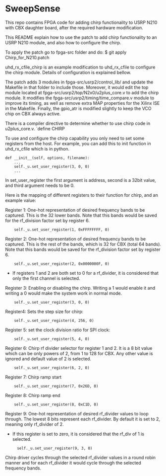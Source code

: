 # SweepSense
This repo contains FPGA code for adding chirp functionality to USRP N210 with 
CBX daughter board, after the required hardware modification.

This README explain how to use the patch to add chirp functionality to an USRP
N210 module, and also how to configure the chirp.

To apply the patch go to fpga-src folder and do:
    $ git apply Chirp_for_N210.patch

uhd_rx_cfile_chirp is an example modification to uhd_rx_cfile to configure the
chirp module. Details of configuration is explained bellow. 

The patch adds 3 modules in fpga-src/usrp2/control_lib/ and update the Makefile
in that folder to include those.  Moreover, it would edit the top module
located at fpga-src/usrp2/top/N2x0/u2plus_core.v to add the chirp module.
It modifies the fpga-src/usrp2/timing/time_compare.v module to improve
its timing, as well as remove extra MAP properties for the Xilinx ISE in the
Makefile. Finally, the gpio_atr is modified slightly to keep the VCO chip on
CBX always active.

There is a compiler directive to determine whether to use chirp code in
u2plus_core.v.
`define CHIRP

To use and configure the chirp capability you only need to set some registers
from the host. For example, you can add this to init function in uhd_rx_cfile
which is in python.

    def __init__(self, options, filename):
        ...
        self._u.set_user_register(3, 0, 0)
        ...

In set_user_register the first argument is address, second is a 32bit value,
and third argument needs to be 0.

Here is the mapping of different registers to their function for chirp, and an
example value:

Register 1:
One-hot representation of desired frequency bands to be captured. This is the
32 lower bands. Note that this bands would be saved for the rf_division factor
set by register 6.

        self._u.set_user_register(1, 0xFFFFFFFF, 0)

Register 2:
One-hot representation of desired frequency bands to be captured. This is the
rest of the bands, which is 32 for CBX (total 64 bands). Note that this bands
would be saved for the rf_division factor set by register 6.

        self._u.set_user_register(2, 0x0000000F, 0)

* If registers 1 and 2 are both set to 0 for a rf_divider, it is considered
that only the first channel is selected.

Register 3:
Enabling or disabling the chirp. Writing a 1 would enable it and writing a 0
would make the system work in normal mode.

        self._u.set_user_register(3, 0, 0)

Register4:
Sets the step size for chirp:

        self._u.set_user_register(4, 256, 0)

Register 5:
set the clock division ratio for SPI clock:

        self._u.set_user_register(5, 4, 0)

Register 6:
Chirp rf divider selector for register 1 and 2. It is a 8 bit value which can
be only powers of 2, from 1 to 128 for CBX. Any other value is ignored and
default value of 2 is selected.

        self._u.set_user_register(6, 2, 0)

Register 7:
Chirp ramp start

        self._u.set_user_register(7, 0x26D, 0)

Register 8:
Chirp ramp end

        self._u.set_user_register(8, 0xC1D, 0)

Register 9:
One-hot representation of desired rf_divider values to loop through. The
lowest 8 bits represent each rf_divider. By default it is set to 2, meaning
only rf_divider of 2.
* If this register is set to zero, it is considered that the rf_div of 1 is
selected.

        self._u.set_user_register(9, 3, 0)

Chirp driver cycles through the selected rf_divider values in a round robin
manner and for each rf_divider it would cycle through the selected frequency
bands.

